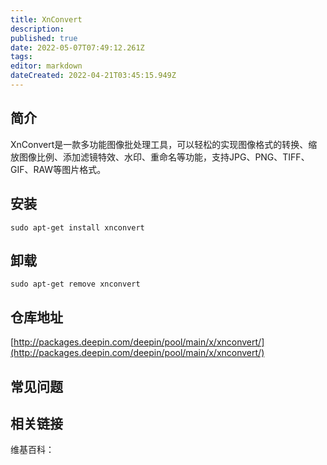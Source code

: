 ```yaml
---
title: XnConvert
description: 
published: true
date: 2022-05-07T07:49:12.261Z
tags: 
editor: markdown
dateCreated: 2022-04-21T03:45:15.949Z
---
```


## 简介

XnConvert是一款多功能图像批处理工具，可以轻松的实现图像格式的转换、缩放图像比例、添加滤镜特效、水印、重命名等功能，支持JPG、PNG、TIFF、GIF、RAW等图片格式。

## 安装

`sudo apt-get install xnconvert`

## 卸载

`sudo apt-get remove xnconvert`

## 仓库地址

[http://packages.deepin.com/deepin/pool/main/x/xnconvert/](http://packages.deepin.com/deepin/pool/main/x/xnconvert/)

## 常见问题

## 相关链接

维基百科：
